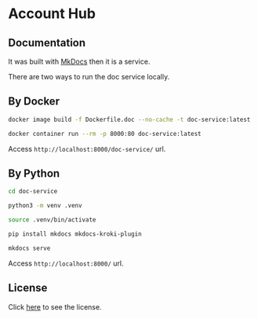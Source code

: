 # Account Hub

## Documentation
It was built with [MkDocs](https://www.mkdocs.org/) then it is a service.

There are two ways to run the doc service locally.

## By Docker
```bash
docker image build -f Dockerfile.doc --no-cache -t doc-service:latest .

docker container run --rm -p 8000:80 doc-service:latest
```

Access `http://localhost:8000/doc-service/` url.

## By Python

```bash
cd doc-service

python3 -m venv .venv

source .venv/bin/activate

pip install mkdocs mkdocs-kroki-plugin

mkdocs serve
```

Access `http://localhost:8000/` url.

## License
Click [here](./LICENSE) to see the license.
